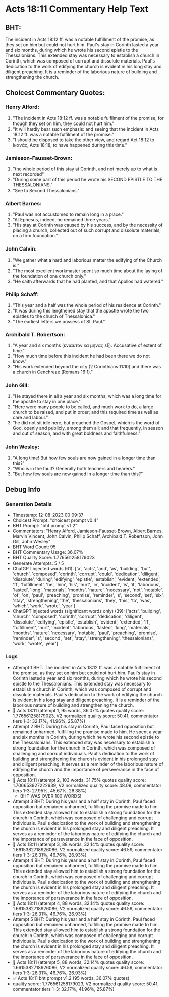 # Acts 18:11 Commentary Help Text

## BHT:
The incident in Acts 18:12 ff. was a notable fulfillment of the promise, as they set on him but could not hurt him. Paul's stay in Corinth lasted a year and six months, during which he wrote his second epistle to the Thessalonians. This extended stay was necessary to establish a church in Corinth, which was composed of corrupt and dissolute materials. Paul's dedication to the work of edifying the church is evident in his long stay and diligent preaching. It is a reminder of the laborious nature of building and strengthening the church.

## Choicest Commentary Quotes:
### Henry Alford:
1. "The incident in Acts 18:12 ff. was a notable fulfilment of the promise, for though they set on him, they could not hurt him."
2. "It will hardly bear such emphasis: and seeing that the incident in Acts 18:12 ff. was a notable fulfilment of the promise."
3. "I should be disposed to take the other view, and regard Act 18:12 to ἱκανάς, Acts 18:18, to have happened during this time."

### Jamieson-Fausset-Brown:
1. "the whole period of this stay at Corinth, and not merely up to what is next recorded"
2. "During some part of this period he wrote his SECOND EPISTLE TO THE THESSALONIANS."
3. "See to Second Thessalonians."

### Albert Barnes:
1. "Paul was not accustomed to remain long in a place." 
2. "At Ephesus, indeed, he remained three years."
3. "His stay at Corinth was caused by his success, and by the necessity of placing a church, collected out of such corrupt and dissolute materials, on a firm foundation."

### John Calvin:
1. "We gather what a hard and laborious matter the edifying of the Church is."
2. "The most excellent workmaster spent so much time about the laying of the foundation of one church only."
3. "He saith afterwards that he had planted, and that Apollos had watered."

### Philip Schaff:
1. "This year and a half was the whole period of his residence at Corinth."
2. "It was during this lengthened stay that the apostle wrote the two epistles to the church of Thessalonica."
3. "The earliest letters we possess of St. Paul."

### Archibald T. Robertson:
1. "A year and six months (ενιαυτον κα μηνας εξ). Accusative of extent of time."
2. "How much time before this incident he had been there we do not know."
3. "His work extended beyond the city (2 Corinthians 11:10) and there was a church in Cenchreae (Romans 16:1)."

### John Gill:
1. "He stayed there in all a year and six months; which was a long time for the apostle to stay in one place."
2. "Here were many people to be called, and much work to do, a large church to be raised, and put in order; and this required time as well as care and labour."
3. "he did not sit idle here, but preached the Gospel, which is the word of God, openly and publicly, among them all; and that frequently, in season and out of season, and with great boldness and faithfulness."

### John Wesley:
1. "A long time! But how few souls are now gained in a longer time than this?" 
2. "Who is in the fault? Generally both teachers and hearers."
3. "But how few souls are now gained in a longer time than this?"


## Debug Info
### Generation Details
- Timestamp: 12-08-2023 00:09:37
- Choicest Prompt: "choicest prompt v0.4"
- BHT Prompt: "bht prompt v1.2"
- Commentators: "Henry Alford, Jamieson-Fausset-Brown, Albert Barnes, Marvin Vincent, John Calvin, Philip Schaff, Archibald T. Robertson, John Gill, John Wesley"
- BHT Word Count: 95
- BHT Commentary Usage: 36.07%
- BHT Quality Score: 1.776561258179023
- Generate Attempts: 5 / 5
- ChatGPT injected words (61):
	['a', 'acts', 'and', 'as', 'building', 'but', 'church', 'composed', 'corinth', 'corrupt', 'could', 'dedication', 'diligent', 'dissolute', 'during', 'edifying', 'epistle', 'establish', 'evident', 'extended', 'ff', 'fulfillment', 'he', 'him', 'his', 'hurt', 'in', 'incident', 'is', 'it', 'laborious', 'lasted', 'long', 'materials', 'months', 'nature', 'necessary', 'not', 'notable', 'of', 'on', 'paul', 'preaching', 'promise', 'reminder', 's', 'second', 'set', 'six', 'stay', 'strengthening', 'the', 'thessalonians', 'they', 'this', 'to', 'was', 'which', 'work', 'wrote', 'year']
- ChatGPT injected words (significant words only) (39):
	['acts', 'building', 'church', 'composed', 'corinth', 'corrupt', 'dedication', 'diligent', 'dissolute', 'edifying', 'epistle', 'establish', 'evident', 'extended', 'ff', 'fulfillment', 'hurt', 'incident', 'laborious', 'lasted', 'long', 'materials', 'months', 'nature', 'necessary', 'notable', 'paul', 'preaching', 'promise', 'reminder', 's', 'second', 'set', 'stay', 'strengthening', 'thessalonians', 'work', 'wrote', 'year']

### Logs
- Attempt 1 BHT: The incident in Acts 18:12 ff. was a notable fulfillment of the promise, as they set on him but could not hurt him. Paul's stay in Corinth lasted a year and six months, during which he wrote his second epistle to the Thessalonians. This extended stay was necessary to establish a church in Corinth, which was composed of corrupt and dissolute materials. Paul's dedication to the work of edifying the church is evident in his long stay and diligent preaching. It is a reminder of the laborious nature of building and strengthening the church.
- 🔄 Acts 18:11 (attempt 1, 95 words, 36.07% quotes quality score: 1.776561258179023, V2 normalized quality score: 50.41, commentator tiers 1-3: 32.17%, 41.96%, 25.87%)
- Attempt 2 BHT: During his stay in Corinth, Paul faced opposition but remained unharmed, fulfilling the promise made to him. He spent a year and six months in Corinth, during which he wrote his second epistle to the Thessalonians. This extended stay was necessary to establish a strong foundation for the church in Corinth, which was composed of challenging and corrupt individuals. Paul's dedication to the work of building and strengthening the church is evident in his prolonged stay and diligent preaching. It serves as a reminder of the laborious nature of edifying the church and the importance of perseverance in the face of opposition.
- 🔄 Acts 18:11 (attempt 2, 103 words, 31.75% quotes quality score: 1.706653927222939, V2 normalized quality score: 48.09, commentator tiers 1-3: 27.95%, 45.67%, 26.38%) 
	- BHT WAS OVER 100 WORDS!
- Attempt 3 BHT: During his year and a half stay in Corinth, Paul faced opposition but remained unharmed, fulfilling the promise made to him. This extended stay allowed him to establish a strong foundation for the church in Corinth, which was composed of challenging and corrupt individuals. Paul's dedication to the work of building and strengthening the church is evident in his prolonged stay and diligent preaching. It serves as a reminder of the laborious nature of edifying the church and the importance of perseverance in the face of opposition.
- 🔄 Acts 18:11 (attempt 3, 88 words, 32.14% quotes quality score: 1.6615382718926086, V2 normalized quality score: 46.59, commentator tiers 1-3: 26.31%, 46.76%, 26.93%)
- Attempt 4 BHT: During his year and a half stay in Corinth, Paul faced opposition but remained unharmed, fulfilling the promise made to him. This extended stay allowed him to establish a strong foundation for the church in Corinth, which was composed of challenging and corrupt individuals. Paul's dedication to the work of building and strengthening the church is evident in his prolonged stay and diligent preaching. It serves as a reminder of the laborious nature of edifying the church and the importance of perseverance in the face of opposition.
- 🔄 Acts 18:11 (attempt 4, 88 words, 32.14% quotes quality score: 1.6615382718926086, V2 normalized quality score: 46.59, commentator tiers 1-3: 26.31%, 46.76%, 26.93%)
- Attempt 5 BHT: During his year and a half stay in Corinth, Paul faced opposition but remained unharmed, fulfilling the promise made to him. This extended stay allowed him to establish a strong foundation for the church in Corinth, which was composed of challenging and corrupt individuals. Paul's dedication to the work of building and strengthening the church is evident in his prolonged stay and diligent preaching. It serves as a reminder of the laborious nature of edifying the church and the importance of perseverance in the face of opposition.
- 🔄 Acts 18:11 (attempt 5, 88 words, 32.14% quotes quality score: 1.6615382718926086, V2 normalized quality score: 46.59, commentator tiers 1-3: 26.31%, 46.76%, 26.93%)
- ✅ Acts 18:11 bht prompt v1.2 (95 words, 36.07% quotes)
- quality score: 1.776561258179023, V2 normalized quality score: 50.41, commentator tiers 1-3: 32.17%, 41.96%, 25.87%)